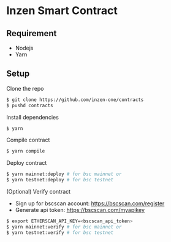 # Inzen Smart Contract

## Requirement

- Nodejs
- Yarn

## Setup

Clone the repo

```bash
$ git clone https://github.com/inzen-one/contracts
$ pushd contracts
```

Install dependencies

```bash
$ yarn
```

Compile contract

```bash
$ yarn compile
```

Deploy contract

```bash
$ yarn mainnet:deploy # for bsc mainnet or
$ yarn testnet:deploy # for bsc testnet
```

(Optional) Verify contract

- Sign up for bscscan account: https://bscscan.com/register
- Generate api token: https://bscscan.com/myapikey

```bash
$ export ETHERSCAN_API_KEY=<bscscan_api_token>
$ yarn mainnet:verify # for bsc mainnet or
$ yarn testnet:verify # for bsc testnet
```
